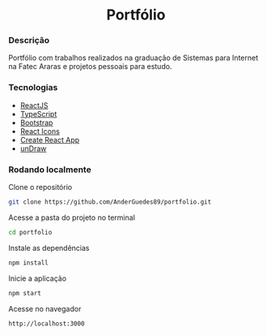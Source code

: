 <h1 align="center">Portfólio</h1>

### Descrição

Portfólio com trabalhos realizados na graduação de Sistemas para Internet na Fatec Araras e projetos pessoais para estudo.

### Tecnologias

- [ReactJS](https://reactjs.org/)
- [TypeScript](https://www.typescriptlang.org/)
- [Bootstrap](https://getbootstrap.com/)
- [React Icons](https://react-icons.github.io/react-icons)
- [Create React App](https://github.com/facebook/create-react-app)
- [unDraw](https://undraw.co/)

### Rodando localmente

Clone o repositório

```bash
git clone https://github.com/AnderGuedes89/portfolio.git
```

Acesse a pasta do projeto no terminal

```bash
cd portfolio
```

Instale as dependências

```bash
npm install
```

Inicie a aplicação

```bash
npm start
```

Acesse no navegador

```bash
http://localhost:3000
```
